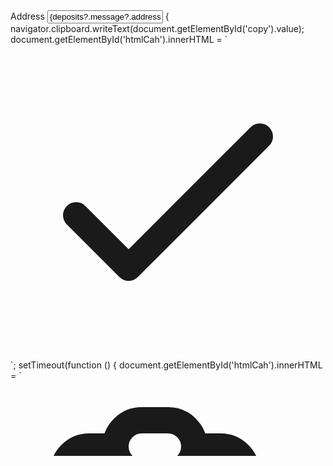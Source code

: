  <div className="form-control">
              <label className="input-group ">
                <span className="bg-white px-1 ">Address</span>
                <input id="copy" type="text" style={{ width: deposits?.message?.address.length * 9 + "px" }} value={deposits?.message?.address} className=" input input-bordered bg-white " readOnly />
                <span className="bg-white" onClick={() => {
                  navigator.clipboard.writeText(document.getElementById('copy').value); document.getElementById('htmlCah').innerHTML = `<svg xmlns="http://www.w3.org/2000/svg" className="h-6 w-6" fill="none" viewBox="0 0 24 24" stroke="currentColor" stroke-width="2">

  <path stroke-linecap="round" stroke-linejoin="round" d="M5 13l4 4L19 7" />
</svg>`;
                  setTimeout(function () {
                    document.getElementById('htmlCah').innerHTML = `<svg xmlns="http://www.w3.org/2000/svg" className="h-6 w-6" fill="none" viewBox="0 0 24 24" stroke="currentColor" stroke-width="2">
                    <path stroke-linecap="round" stroke-linejoin="round" d="M8 5H6a2 2 0 00-2 2v12a2 2 0 002 2h10a2 2 0 002-2v-1M8 5a2 2 0 002 2h2a2 2 0 002-2M8 5a2 2 0 012-2h2a2 2 0 012 2m0 0h2a2 2 0 012 2v3m2 4H10m0 0l3-3m-3 3l3 3" />
                  </svg>`;
                  }, 5000);
                }}>
                  <div id='htmlCah'><svg xmlns="http://www.w3.org/2000/svg" className="h-6 w-6" fill="none" viewBox="0 0 24 24" stroke="currentColor" stroke-width="2">
                    <path stroke-linecap="round" stroke-linejoin="round" d="M8 5H6a2 2 0 00-2 2v12a2 2 0 002 2h10a2 2 0 002-2v-1M8 5a2 2 0 002 2h2a2 2 0 002-2M8 5a2 2 0 012-2h2a2 2 0 012 2m0 0h2a2 2 0 012 2v3m2 4H10m0 0l3-3m-3 3l3 3" />
                  </svg></div>
                </span>
              </label>
            </div>
